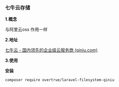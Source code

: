 ### 七牛云存储

**1.概念**

与阿里云oss 作用一样

**2.地址**

[七牛云 - 国内领先的企业级云服务商 (qiniu.com)](https://www.qiniu.com/)

**3.使用**

**安装**

```
composer require overtrue/laravel-filesystem-qiniu
```


